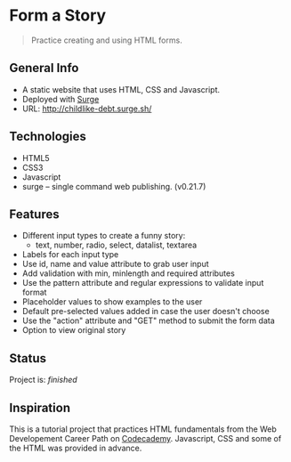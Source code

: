 # Form a Story

> Practice creating and using HTML forms.


## General Info
* A static website that uses HTML, CSS and Javascript.
* Deployed with [Surge](https://surge.sh/)
* URL: http://childlike-debt.surge.sh/


## Technologies
* HTML5
* CSS3
* Javascript
* surge – single command web publishing. (v0.21.7)


## Features
* Different input types to create a funny story:
    * text, number, radio, select, datalist, textarea
* Labels for each input type
* Use id, name and value attribute to grab user input
* Add validation with min, minlength and required attributes
* Use the pattern attribute and regular expressions to validate input format
* Placeholder values to show examples to the user
* Default pre-selected values added in case the user doesn't choose 
* Use the "action" attribute and "GET" method to submit the form data
* Option to view original story


## Status
Project is: _finished_

## Inspiration
This is a tutorial project that practices HTML fundamentals from the Web Developement Career Path on [Codecademy](https://www.codecademy.com/learn). Javascript, CSS and some of the HTML was provided in advance.